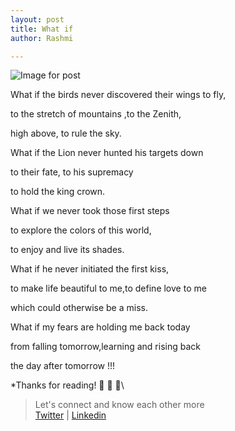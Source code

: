 ```yaml
---
layout: post
title: What if
author: Rashmi

---
```

![Image for post](https://miro.medium.com/max/3188/0*LT39enpkvxOZcP-G)

What if the birds never discovered their wings to fly,

to the stretch of mountains ,to the Zenith,

high above, to rule the sky.

What if the Lion never hunted his targets down

to their fate, to his supremacy

to hold the king crown.

What if we never took those first steps

to explore the colors of this world,

to enjoy and live its shades.

What if he never initiated the first kiss,

to make life beautiful to me,to define love to me

which could otherwise be a miss.

What if my fears are holding me back today

from falling tomorrow,learning and rising back

the day after tomorrow !!!

*Thanks for reading! 💛 💛 💛\

> Let's connect and know each other more\
> [Twitter](https://twitter.com/oyerashmi) | [Linkedin](https://www.linkedin.com/in/rashmi-shukla-7ba298104/)
